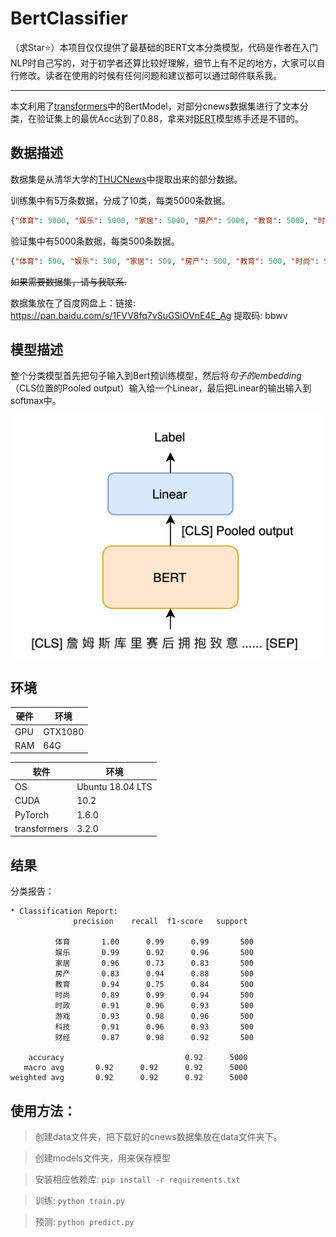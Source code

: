 # BertClassifier

（求Star⭐）本项目仅仅提供了最基础的BERT文本分类模型，代码是作者在入门NLP时自己写的，对于初学者还算比较好理解，细节上有不足的地方，大家可以自行修改。读者在使用的时候有任何问题和建议都可以通过邮件联系我。

----
本文利用了[transformers](https://github.com/huggingface/transformers)中的BertModel，对部分cnews数据集进行了文本分类，在验证集上的最优Acc达到了0.88，拿来对[BERT](https://arxiv.org/pdf/1810.04805.pdf)模型练手还是不错的。


## 数据描述
数据集是从清华大学的[THUCNews](http://thuctc.thunlp.org/)中提取出来的部分数据。

训练集中有5万条数据，分成了10类，每类5000条数据。
```JSON
{"体育": 5000, "娱乐": 5000, "家居": 5000, "房产": 5000, "教育": 5000, "时尚": 5000, "时政": 5000, "游戏": 5000, "科技": 5000, "财经": 5000}
```

验证集中有5000条数据，每类500条数据。
```JSON
{"体育": 500, "娱乐": 500, "家居": 500, "房产": 500, "教育": 500, "时尚": 500, "时政": 500, "游戏": 500, "科技": 500, "财经": 500}
```

~~如果需要数据集，请与我联系.~~

数据集放在了百度网盘上：链接: https://pan.baidu.com/s/1FVV8fq7vSuGSiOVnE4E_Ag 提取码: bbwv


## 模型描述
整个分类模型首先把句子输入到Bert预训练模型，然后将*句子的embedding*（CLS位置的Pooled output）输入给一个Linear，最后把Linear的输出输入到softmax中。

![Figure 1: Model](figure/model.png)

## 环境


|  硬件 | 环境 |
|  ----  | ----  |
| GPU  | GTX1080 |
| RAM  | 64G |

|  软件 | 环境 |
|  ----  | ----  |
| OS | Ubuntu 18.04 LTS |
| CUDA | 10.2 |
| PyTorch | 1.6.0 |
| transformers | 3.2.0 |

## 结果
分类报告：
```  
* Classification Report:                                                                            
              precision    recall  f1-score   support                                               
                                                                                                    
          体育       1.00      0.99      0.99       500                                             
          娱乐       0.99      0.92      0.96       500                                             
          家居       0.96      0.73      0.83       500                                             
          房产       0.83      0.94      0.88       500                                             
          教育       0.94      0.75      0.84       500                                             
          时尚       0.89      0.99      0.94       500                                             
          时政       0.91      0.96      0.93       500                                             
          游戏       0.93      0.98      0.96       500                                             
          科技       0.91      0.96      0.93       500                                             
          财经       0.87      0.98      0.92       500                                             
                                                                                                    
    accuracy                           0.92      5000                                               
   macro avg       0.92      0.92      0.92      5000                                               
weighted avg       0.92      0.92      0.92      5000
```

## 使用方法：

> 创建data文件夹，把下载好的cnews数据集放在data文件夹下。

> 创建models文件夹，用来保存模型

> 安装相应依赖库: `pip install -r requirements.txt`

> 训练: `python train.py`

> 预测: `python predict.py`

